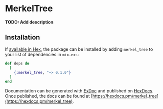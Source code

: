 # MerkelTree

**TODO: Add description**

## Installation

If [available in Hex](https://hex.pm/docs/publish), the package can be installed
by adding `merkel_tree` to your list of dependencies in `mix.exs`:

```elixir
def deps do
  [
    {:merkel_tree, "~> 0.1.0"}
  ]
end
```

Documentation can be generated with [ExDoc](https://github.com/elixir-lang/ex_doc)
and published on [HexDocs](https://hexdocs.pm). Once published, the docs can
be found at [https://hexdocs.pm/merkel_tree](https://hexdocs.pm/merkel_tree).

